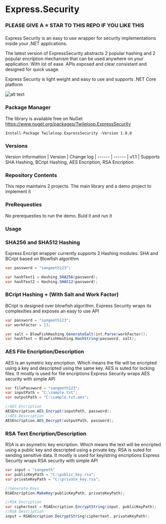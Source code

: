 # Express.Security

### PLEASE GIVE A ⭐ STAR TO THIS REPO IF YOU LIKE THIS

Express Security is an easy to use wrapper for security implementations inside your .NET applications.

The latest version of ExpressSecurity abstracts 2 popular hashing and 2 popular encription mechanism that can be used anywhere on your application. With lot of ease. APIs exposed and clear consistant and designed for quick usage.

Express Security is light weight and easy to use and supports .NET Core platform

![alt text](https://d585tldpucybw.cloudfront.net/sfimages/default-source/productsimages/justmock/justmock__net_770.png?sfvrsn=b4522579_1)

### Package Manager
The library is available free on NuGet
https://www.nuget.org/packages/Twileloop.ExpressSecurity

```nuget
Install-Package Twileloop.ExpressSecurity -Version 1.0.0
```

### Versions
Version Information
| Version | Change log
| ------ | ------
| v1.1 | Supports SHA Hashing, BCript Hashing, AES Encription, RSA Encription

### Repository Contents
This repo maintains 2 projects. The main library and a demo project to implement it

### PreRequesties
No prerequesties to run the demo. Buld it and run it


### Usage
### SHA256 and SHA512 Hashing
Express Encript wrapper currently supports 2 Hashing modules. SHA and BCript based on Blowfish algorithm
```csharp
var password = "sangeeth123";

var hashText1 = Hashing.SHA256(password);
var hashText2 = Hashing.SHA512(password);
```
### BCript Hashing + (With Salt and Work Factor)
BCript is designed over blowfish algorithm. Express Security wraps its complexities and exposes an easy to use API
```csharp
var password = "sangeeth123";
var workFactor = 13;

var salt = BlowFishHashing.GenerateSalt(int.Parse(workFactor));
var hashText = BlowFishHashing.HashString(password, salt);
```
### AES File Encription/Description
AES is an symetric key encription. Which means the file will be encripted using a key and descripted using the same key. AES is suted for locking files. It mostly is used for file encriptions
Express Security wraps AES security with simple API
```csharp
var filePassword = "sangeeth123";
var inputPath = "C:\sample.txt";
var outputPath = "C:\sample.txt.aes";

//AES Encription
AESEncription.AES_Encrypt(inputPath, password);
//AES Description
AESEncription.AES_Decrypt(outputPath, password);
```
### RSA Text Encription/Description
RSA is an asymetric key encription. Which means the text will be encripted using a public key and descripted using a private key. RSA is suted for sending sensitive data. It mostly is used for key/string encriptions
Express Security wraps RSA security with simple API
```csharp
var input = "sangeeth"
var publicKeyPath = "C:\public_key.rsa";
var privateKeyPath = "C:\private_key.rsa";

//Generate Keys
RSAEncription.MakeKey(publicKeyPath, privateKeyPath);

//RSA Encription
var ciphertext = RSAEncription.EncryptString(input, publicKeyPath);
//RSA Description
input = RSAEncription.DecryptString(ciphertext, privateKeyPath);
```
